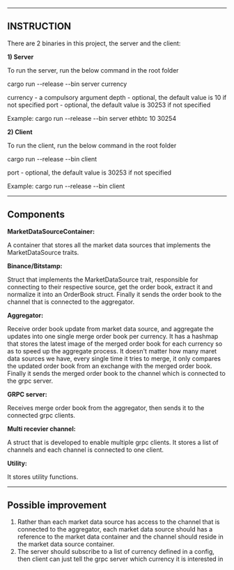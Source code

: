 ------------------------------
INSTRUCTION
------------------------------

There are 2 binaries in this project, the server and the client:

**1) Server**

To run the server, run the below command in the root folder

cargo run --release --bin server currency <depth> <port>

currency - a compulsory argument
depth - optional, the default value is 10 if not specified
port - optional, the default value is 30253 if not specified

Example:
cargo run --release --bin server ethbtc 10 30254

**2) Client**

To run the client, run the below command in the root folder

cargo run --release --bin client <port>

port - optional, the default value is 30253 if not specified

Example:
cargo run --release --bin client

------------------------------
Components
------------------------------

**MarketDataSourceContainer:**

A container that stores all the market data sources that implements the MarketDataSource traits.

**Binance/Bitstamp:**

Struct that implements the MarketDataSource trait, responsible for connecting to their respective source, get the order book, extract it and normalize it into an OrderBook struct. Finally it sends the order book to the channel that is connected to the aggregator.

**Aggregator:**

Receive order book update from market data source, and aggregate the updates into one single merge order book per currency. It has a hashmap that stores the latest image of the merged order book for each currency so as to speed up the aggregate process. It doesn't matter how many maret data sources we have, every single time it tries to merge, it only compares the updated order book from an exchange with the merged order book. Finally it sends the merged order book to the channel which is connected to the grpc server.

**GRPC server:**

Receives merge order book from the aggregator, then sends it to the connected grpc clients.

**Multi recevier channel:**

A struct that is developed to enable multiple grpc clients. It stores a list of channels and each channel is connected to one client.

**Utility:**

It stores utility functions.

------------------------------
Possible improvement
------------------------------
1) Rather than each market data source has access to the channel that is connected to the aggregator, each market data source should has a reference to the market data container and the channel should reside in the
   market data source container.
2) The server should subscribe to a list of currency defined in a config, then client can just tell the grpc server which currency it is interested in




